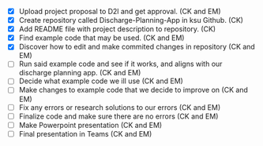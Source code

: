 -[x] Upload project proposal to D2l and get approval. (CK and EM)
-[x] Create repository called Discharge-Planning-App in ksu Github. (CK)
-[x] Add README file with project description to repository. (CK)
-[x] Find example code that may be used. (CK and EM)
-[x] Discover how to edit and make commited changes in repository (CK and EM)
-[ ] Run said example code and see if it works, and aligns with our discharge planning app. (CK and EM)
-[ ] Decide what example code we ill use (CK and EM)
-[ ] Make changes to example code that we decide to improve on (CK and EM)
-[ ] Fix any errors or research solutions to our errors (CK and EM)
-[ ] Finalize code and make sure there are no errors (CK and EM)
-[ ] Make Powerpoint presentation (CK and EM)
-[ ] Final presentation in Teams (CK and EM)
